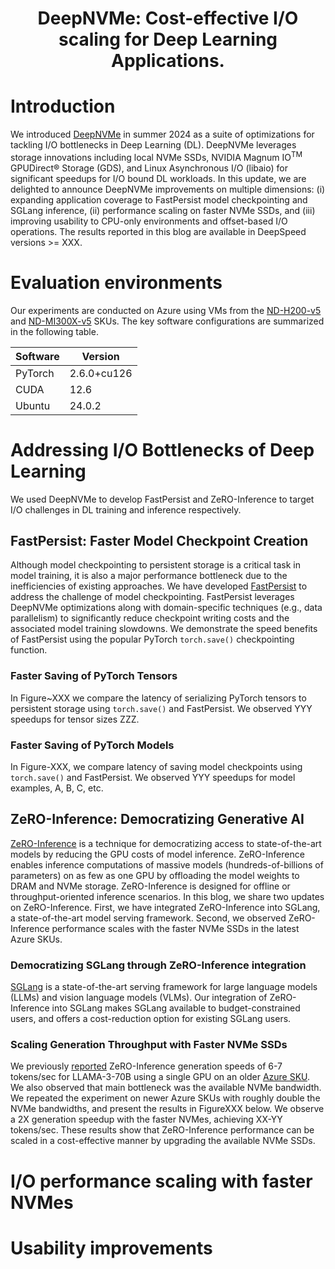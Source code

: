 <div align="center">

# DeepNVMe: Cost-effective I/O scaling for Deep Learning Applications.

</div>

# Introduction
We introduced [DeepNVMe](https://github.com/deepspeedai/DeepSpeed/blob/master/blogs/deepnvme/08-2024/README.md) in summer 2024 as a suite of optimizations for tackling I/O bottlenecks in Deep Learning (DL). DeepNVMe leverages storage innovations including local NVMe SSDs, NVIDIA Magnum IO<sup>TM</sup> GPUDirect® Storage (GDS), and Linux Asynchronous I/O (libaio) for significant speedups for I/O bound DL workloads. In this update, we are delighted to announce DeepNVMe improvements on multiple dimensions: (i) expanding application coverage to FastPersist model checkpointing and SGLang inference, (ii) performance scaling on faster NVMe SSDs, and (iii) improving usability to CPU-only environments and offset-based I/O operations. The results reported in this blog are available in DeepSpeed versions >= XXX. 

# Evaluation environments
Our experiments are conducted on Azure using VMs from the [ND-H200-v5](https://learn.microsoft.com/en-us/azure/virtual-machines/sizes/gpu-accelerated/nd-h200-v5-series?tabs=sizebasic) and [ND-MI300X-v5](https://learn.microsoft.com/en-us/azure/virtual-machines/sizes/gpu-accelerated/ndmi300xv5-series?tabs=sizebasic) SKUs. The key software configurations are summarized in the following table. 

|Software | Version 
|---|--|
|PyTorch | 2.6.0+cu126|
|CUDA | 12.6 |
|Ubuntu | 24.0.2|


# Addressing I/O Bottlenecks of Deep Learning
We used DeepNVMe to develop FastPersist and ZeRO-Inference to target I/O challenges in DL training and inference respectively. 

## FastPersist: Faster Model Checkpoint Creation
Although model checkpointing to persistent storage is a critical task in model training, it is also a major performance bottleneck due to the inefficiencies of existing approaches. We have developed [FastPersist](https://arxiv.org/abs/2406.13768) to address the challenge of model checkpointing. FastPersist leverages DeepNVMe optimizations along with domain-specific techniques (e.g., data parallelism) to significantly reduce checkpoint writing costs and the associated model training slowdowns. We demonstrate the speed benefits of FastPersist using the popular PyTorch `torch.save()` checkpointing function. 

### Faster Saving of PyTorch Tensors
In Figure~XXX we compare the latency of serializing PyTorch tensors to persistent storage using `torch.save()` and FastPersist. We observed YYY speedups for tensor sizes ZZZ. 

### Faster Saving of PyTorch Models
In Figure-XXX, we compare latency of saving model checkpoints using `torch.save()` and FastPersist. We observed YYY speedups for model examples, A, B, C, etc.

## ZeRO-Inference: Democratizing Generative AI
[ZeRO-Inference]() is a technique for democratizing access to state-of-the-art models by reducing the GPU costs of model inference. ZeRO-Inference enables inference computations of massive models (hundreds-of-billions of parameters) on as few as one GPU by offloading the model weights to DRAM and NVMe storage. ZeRO-Inference is designed for offline or throughput-oriented inference scenarios. In this blog, we share two updates on ZeRO-Inference. First, we have integrated ZeRO-Inference into SGLang, a state-of-the-art model serving framework. Second, we observed ZeRO-Inference performance scales with the faster NVMe SSDs in the latest Azure SKUs. 

### Democratizing SGLang through ZeRO-Inference integration
[SGLang](https://docs.sglang.ai/) is a state-of-the-art serving framework for large language models (LLMs) and vision language models (VLMs). Our integration of ZeRO-Inference into SGLang makes SGLang available to budget-constrained users, and offers a cost-reduction option for existing SGLang users. 

### Scaling Generation Throughput with Faster NVMe SSDs
We previously [reported](https://github.com/deepspeedai/DeepSpeed/blob/master/blogs/deepspeed-gds/README.md#high-performance-offloading-via-nvme-scaling) ZeRO-Inference generation speeds of 6-7 tokens/sec for LLAMA-3-70B using a single GPU on an older [Azure SKU](https://learn.microsoft.com/en-us/azure/virtual-machines/sizes/gpu-accelerated/nca100v4-series?tabs=sizebasic). We also observed that main bottleneck was the available NVMe bandwidth. We repeated the experiment on newer Azure SKUs with roughly double the NVMe bandwidths, and present the results in FigureXXX below.  We observe a 2X generation speedup with the faster NVMes, achieving XX-YY tokens/sec. These results show that ZeRO-Inference performance can be scaled in a cost-effective manner by upgrading the available NVMe SSDs.  

# I/O performance scaling with faster NVMes


# Usability improvements




